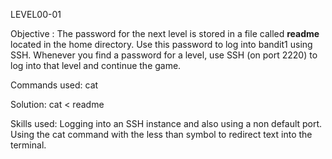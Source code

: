 LEVEL00-01

Objective : The password for the next level is stored in a file called **readme** located in the home directory. Use this password to log into bandit1 using SSH. Whenever you find a password for a level, use SSH (on port 2220) to log into that level and continue the game.

Commands used:
cat

Solution:
cat < readme


Skills used:
Logging into an SSH instance and also using a non default port.
Using the cat command with the less than symbol to redirect text into the terminal.
